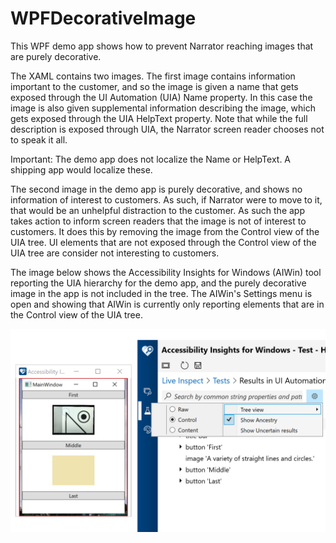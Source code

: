 # WPFDecorativeImage
This WPF demo app shows how to prevent Narrator reaching images that are purely decorative.

The XAML contains two images. The first image contains information important to the customer, and so the image is given a name that gets exposed through the UI Automation (UIA) Name property. In this case the image is also given supplemental information describing the image, which gets exposed through the UIA HelpText property. Note that while the full description is exposed through UIA, the Narrator screen reader chooses not to speak it all.

Important: The demo app does not localize the Name or HelpText. A shipping app would localize these.

The second image in the demo app is purely decorative, and shows no information of interest to customers. As such, if Narrator were to move to it, that would be an unhelpful distraction to the customer. As such the app takes action to inform screen readers that the image is not of interest to customers. It does this by removing the image from the Control view of the UIA tree. UI elements that are not exposed through the Control view of the UIA tree are consider not interesting to customers.

The image below shows the Accessibility Insights for Windows (AIWin) tool reporting the UIA hierarchy for the demo app, and the purely decorative image in the app is not included in the tree. The AIWin's Settings menu is open and showing that AIWin is currently only reporting elements that are in the Control view of the UIA tree. 

![Alt text](WPFDecorativeImage/DemoAppAIWinViewList.png?raw=true "The AIWin tool reporting that the decorative image is not exposed through the UIA Control view.")

